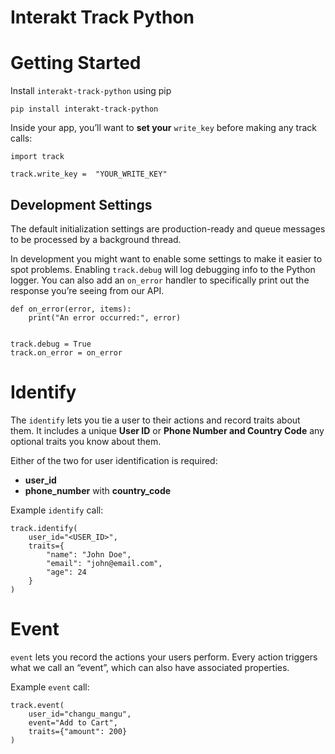 # Interakt Track Python

# Getting Started

Install `interakt-track-python` using pip

    pip install interakt-track-python
    
Inside your app, you’ll want to **set your** `write_key` before making any track calls:

    import track
    
    track.write_key =  "YOUR_WRITE_KEY"


## Development Settings

The default initialization settings are production-ready and queue messages to be processed by a background thread.

In development you might want to enable some settings to make it easier to spot problems. Enabling `track.debug` will log debugging info to the Python logger. You can also add an `on_error` handler to specifically print out the response you’re seeing from our API.
```
def on_error(error, items):
    print("An error occurred:", error)


track.debug = True
track.on_error = on_error

```

# Identify
The `identify` lets you tie a user to their actions and record traits about them. It includes a unique **User ID** or **Phone Number and Country Code** any optional traits you know about them.

Either of the two for user identification is required:

 - **user_id**
 - **phone_number** with **country_code**

Example `identify` call:
```
track.identify(
	user_id="<USER_ID>",
	traits={
		"name": "John Doe",
		"email": "john@email.com",
		"age": 24
	}
)
```

# Event
`event` lets you record the actions your users perform. Every action triggers what we call an “event”, which can also have associated properties.

Example `event` call:
```
track.event(
	user_id="changu_mangu",
	event="Add to Cart",
	traits={"amount": 200}
)
```
